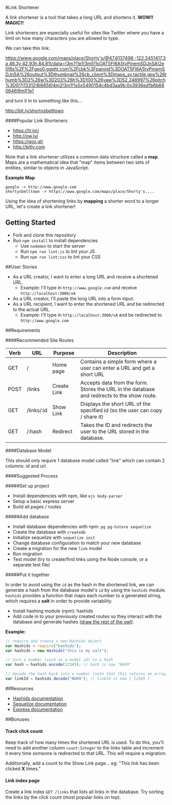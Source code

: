 #Link Shortener

A link shortener is a tool that takes a long URL and shortens it. **WOW!! MAGIC!!**

Link shorteners are especially useful for sites like Twitter where you have a limit on how many characters you are allowed to type.

We can take this link:

https://www.google.com/maps/place/Shorty's/@47.6137498,-122.3451417,3a,46.3y,42.93h,84.81t/data=!3m7!1e1!3m5!1sOAT5FI6A5tyPinemSDJnSA!2e0!6s%2F%2Fgeo0.ggpht.com%2Fcbk%3Fpanoid%3DOAT5FI6A5tyPinemSDJnSA%26output%3Dthumbnail%26cb_client%3Dmaps_sv.tactile.gps%26thumb%3D2%26w%3D203%26h%3D100%26yaw%3D52.248997%26pitch%3D0!7i13312!8i6656!4m2!3m1!1s0x5490154c4bd3aa9b:0x3936ed1b6b680646!6m1!1e1

and turn it in to something like this...

http://bit.ly/shortysbelltown

####Popular Link Shorteners

* https://tr.im/
* http://ow.ly/
* https://goo.gl/
* http://bitly.com

Note that a link shortener utilizes a common data structure called a **map**. Maps are a mathematical idea that "map" items between two sets of entities, similar to objects in JavaScript.

**Example Map**

```
google -> http://www.google.com
shortysbelltown -> https://www.google.com/maps/place/Shorty's....
```

Using the idea of shortening links by **mapping** a shorter word to a longer URL, let's create a link shortener!

## Getting Started

* Fork and clone this repository
* Run `npm install` to install dependencies
  * Use `nodemon` to start the server
  * Run `npm run lint:js` to lint your JS
  * Run `npm run lint:css` to lint your CSS

##User Stories

* As a URL creator, I want to enter a long URL and receive a shortened URL.
  * Example: I'll type in `http://www.google.com` and receive `http://localhost:3000/xA`
* As a URL creator, I'll paste the long URL into a form input.
* As a URL recipient, I want to enter the shortened URL and be redirected to the actual URL.
  * Example: I'll type in `http://localhost:3000/xA` and be redirected to `http://www.google.com`

##Requirements

####Recommended Site Routes

| Verb | URL | Purpose | Description |
|---|---|---|---|
| GET | / | Home page | Contains a simple form where a user can enter a URL and get a short URL |
| POST | /links | Create Link | Accepts data from the form. Stores the URL in the database and redirects to the show route. |
| GET | /links/:id | Show Link | Displays the short URL of the specified id (so the user can copy / share it) |
| GET | /:hash | Redirect | Takes the ID and redirects the user to the URL stored in the database. |

####Database Model

This should only require 1 database model called "link" which can contain 2 columns: id and url.

####Suggested Process

#####Set up project

* Install dependencies with npm, like `ejs body-parser`
* Setup a basic express server
* Build all pages / routes

#####Add database

* Install database dependencies with npm: `pg pg-hstore sequelize`
* Create the database with `createdb`
* Initialize sequelize with `sequelize init`
* Change database configuration to match your new database
* Create a migration for the new `link` model
* Run migration
* Test model (try to create/find links using the Node console, or a separate test file)

#####Put it together

In order to avoid using the `id` as the hash in the shortened link, we can generate a hash from the database model's `id` by using the `hashids` module. `hashids` provides a function that maps each number to a generated string, which requires a **salt** in order to provide variability.

* Install hashing module (npm): hashids
* Add code in to your previously created routes so they interact with the database and generate hashes ([draw the rest of the owl](http://www.forimpact.org/wp-content/uploads/2014/01/HowToDrawOwl.jpg)).

**Example:**

```js
// require and create a new Hashids object
var Hashids = require("hashids");
var hashids = new Hashids("this is my salt");

// turn a number (such as a model id) to a hash
var hash = hashids.encode(12345); // hash is now "NkK9"

// decode the hash back into a number (note that this returns an array)
var linkId = hashids.decode("NkK9"); // linkId is now [ 12345 ]
```

##Resources

* [Hashids documentation](https://www.npmjs.com/package/hashids)
* [Sequelize documentation](http://docs.sequelizejs.com/en/latest/)
* [Express documentation](http://expressjs.com/4x/api.html)


##Bonuses

#### Track click count

Keep track of how many times the shortened URL is used. To do this, you'll need to add another column `count:Integer` to the links table and increment it every time someone is redirected to that URL. This will require a migration.

Additionally, add a count to the Show Link page... eg: "This link has been clicked **X** times."

#### Link index page

Create a link index `GET /links` that lists all links in the database. Try sorting the links by the click count (most popular links on top).


